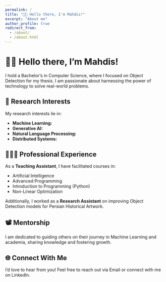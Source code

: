 ```yaml
---
permalink: /
title: "👋🏼 Hello there, I'm Mahdis!"
excerpt: "About me"
author_profile: true
redirect_from: 
  - /about/
  - /about.html
---
```


# 👋🏼 Hello there, I’m Mahdis!

I hold a Bachelor’s in Computer Science, where I focused on Object Detection for my thesis. I am passionate about harnessing the power of technology to solve real-world problems.

## 🔬 Research Interests
My research interests lie in:
- **Machine Learning:** 
- **Generative AI:** 
- **Natural Language Processing:** 
- **Distributed Systems:**


## 👨🏻‍🔬 Professional Experience
As a **Teaching Assistant**, I have facilitated courses in:
- Artificial Intelligence
- Advanced Programming
- Introduction to Programming (Python)
- Non-Linear Optimization

Additionally, I worked as a **Research Assistant** on improving Object Detection models for Persian Historical Artwork.


## 📽️ Mentorship
I am dedicated to guiding others on their journey in Machine Learning and academia, sharing knowledge and fostering growth. 

## 🌐 Connect With Me
I’d love to hear from you! Feel free to reach out via Email or connect with me on LinkedIn.




